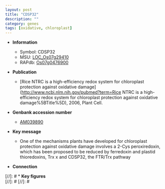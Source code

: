 ```yaml
---
layout: post
title: "CDSP32"
description: ""
category: genes
tags: [oxidative, chloroplast]
---
```


* **Information**  
    + Symbol: CDSP32  
    + MSU: [LOC_Os07g29410](http://rice.plantbiology.msu.edu/cgi-bin/ORF_infopage.cgi?orf=LOC_Os07g29410)  
    + RAPdb: [Os07g0476900](http://rapdb.dna.affrc.go.jp/viewer/gbrowse_details/irgsp1?name=Os07g0476900)  

* **Publication**  
    + [Rice NTRC is a high-efficiency redox system for chloroplast protection against oxidative damage](http://www.ncbi.nlm.nih.gov/pubmed?term=Rice NTRC is a high-efficiency redox system for chloroplast protection against oxidative damage%5BTitle%5D), 2006, Plant Cell.

* **Genbank accession number**  
    + [AM039890](http://www.ncbi.nlm.nih.gov/nuccore/AM039890)

* **Key message**  
    + One of the mechanisms plants have developed for chloroplast protection against oxidative damage involves a 2-Cys peroxiredoxin, which has been proposed to be reduced by ferredoxin and plastid thioredoxins, Trx x and CDSP32, the FTR/Trx pathway

* **Connection**  

[//]: # * **Key figures**  
[//]: # 
[//]: # 
